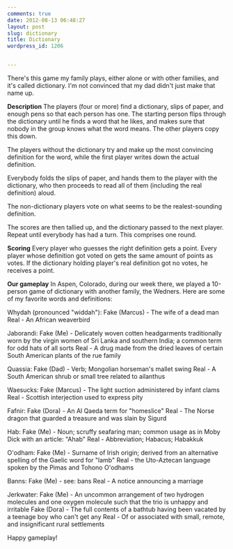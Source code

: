 ```yaml
---
comments: true
date: 2012-08-13 06:48:27
layout: post
slug: dictionary
title: Dictionary
wordpress_id: 1206


---
```


There's this game my family plays, either alone or with other families, and it's called dictionary. I'm not convinced that my dad didn't just make that name up.

**Description**
The players (four or more) find a dictionary, slips of paper, and enough pens so that each person has one. The starting person flips through the dictionary until he finds a word that he likes, and makes sure that nobody in the group knows what the word means. The other players copy this down.

The players without the dictionary try and make up the most convincing definition for the word, while the first player writes down the actual definition.

Everybody folds the slips of paper, and hands them to the player with the dictionary, who then proceeds to read all of them (including the real definition) aloud.

The non-dictionary players vote on what seems to be the realest-sounding definition.

The scores are then tallied up, and the dictionary passed to the next player. Repeat until everybody has had a turn. This comprises one round.

**Scoring**
Every player who guesses the right definition gets a point.
Every player whose definition got voted on gets the same amount of points as votes.
If the dictionary holding player's real definition got no votes, he receives a point.

**Our gameplay**
In Aspen, Colorado, during our week there, we played a 10-person game of dictionary with another family, the Wedners. Here are some of my favorite words and definitions:

Whydah (pronounced "widdah"):
Fake (Marcus) - The wife of a dead man
Real - An African weaverbird

Jaborandi:
Fake (Me) - Delicately woven cotten headgarments traditionally worn by the virgin women of Sri Lanka and southern India; a common term for odd hats of all sorts
Real - A drug made from the dried leaves of certain South American plants of the rue family

Quassia:
Fake (Dad) - Verb; Mongolian horseman's mallet swing
Real - A South American shrub or small tree related to ailanthus

Waesucks:
Fake (Marcus) - The light suction administered by infant clams
Real - Scottish interjection used to express pity

Fafnir:
Fake (Dora) - An Al Qaeda term for "homeslice"
Real - The Norse dragon that guarded a treasure and was slain by Sigurd

Hab:
Fake (Me) - Noun; scruffy seafaring man; common usage as in Moby Dick with an article: "Ahab"
Real - Abbreviation; Habacus; Habakkuk

O'odham:
Fake (Me) - Surname of Irish origin; derived from an alternative spelling of the Gaelic word for "lamb"
Real - the Uto-Aztecan language spoken by the Pimas and Tohono O'odhams

Banns:
Fake (Me) - see: bans
Real - A notice announcing a marriage

Jerkwater:
Fake (Me) - An uncommon arrangement of two hydrogen molecules and one oxygen molecule such that the trio is unhappy and irritable
Fake (Dora) - The full contents of a bathtub having been vacated by a teenage boy who can't get any
Real - Of or associated with small, remote, and insignificant rural settlements

Happy gameplay!


